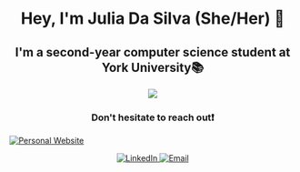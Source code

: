 <h1 align="center">Hey, I'm Julia Da Silva (She/Her) 👋</h1>

<h2 align="center">
  I'm a second-year computer science student at York University📚
</h2>

<p align="center">
  <img src="https://github-readme-stats.vercel.app/api?username=JuliaDaSilva&show_icons=true&theme=tokyonight">
</p>

<h3 align="center"> Don't hesitate to reach out❗️</h3>

<!-- Personal Website Badge -->
<a href="https://juliadasilva.me/">
  <img alt="Personal Website" src="https://img.shields.io/badge/Website-1DA1F2?style=flat-square&logo=google-chrome&logoColor=white" />
</a>

<p align="center">
  <!-- LinkedIn Badge -->
  <a href="https://www.linkedin.com/in/juliapereiradasilva/">
    <img alt="LinkedIn" src="https://img.shields.io/badge/LinkedIn-blue?style=flat-square&logo=linkedin&logoColor=white" />
  </a>

  <!-- Email Badge -->
  <a href="mailto:julia6pds@gmail.com">
    <img alt="Email" src="https://img.shields.io/badge/Email-D14836?style=flat-square&logo=gmail&logoColor=white" />
  </a>
</p>
